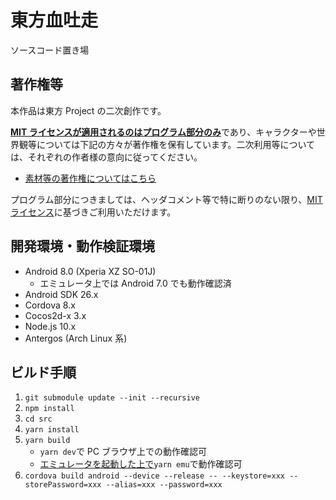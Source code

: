 # 東方血吐走

ソースコード置き場

## 著作権等

本作品は東方 Project の二次創作です。

<u>**MIT ライセンスが適用されるのはプログラム部分のみ**</u>であり、キャラクターや世界観等については下記の方々が著作権を保有しています。二次利用等については、それぞれの作者様の意向に従ってください。

- [素材等の著作権についてはこちら](https://github.com/kuinaein/TohoNumberGlaze-assets)

プログラム部分につきましては、ヘッダコメント等で特に断りのない限り、[MIT ライセンス](./LICENSE)に基づきご利用いただけます。

## 開発環境・動作検証環境

- Android 8.0 (Xperia XZ SO-01J)
  - エミュレータ上では Android 7.0 でも動作確認済
- Android SDK 26.x
- Cordova 8.x
- Cocos2d-x 3.x
- Node.js 10.x
- Antergos (Arch Linux 系)

## ビルド手順

1. `git submodule update --init --recursive`
1. `npm install`
1. `cd src`
1. `yarn install`
1. `yarn build`
   - `yarn dev`で PC ブラウザ上での動作確認可
   - <u>エミュレータを起動した上で</u>`yarn emu`で動作確認可
1. `cordova build android --device --release -- --keystore=xxx --storePassword=xxx --alias=xxx --password=xxx`
